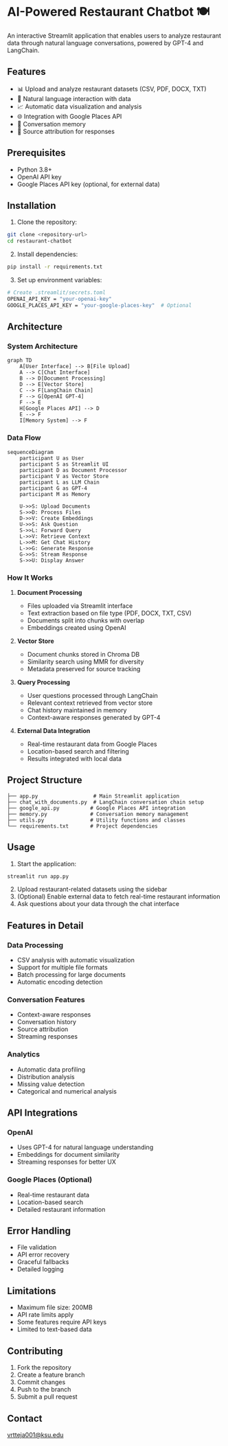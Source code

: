 # AI-Powered Restaurant Chatbot 🍽️

An interactive Streamlit application that enables users to analyze restaurant data through natural language conversations, powered by GPT-4 and LangChain.

## Features

- 📊 Upload and analyze restaurant datasets (CSV, PDF, DOCX, TXT)
- 🤖 Natural language interaction with data
- 📈 Automatic data visualization and analysis
- 🌐 Integration with Google Places API
- 💾 Conversation memory
- 📑 Source attribution for responses

## Prerequisites

- Python 3.8+
- OpenAI API key
- Google Places API key (optional, for external data)

## Installation

1. Clone the repository:
```bash
git clone <repository-url>
cd restaurant-chatbot
```

2. Install dependencies:
```bash
pip install -r requirements.txt
```

3. Set up environment variables:
```bash
# Create .streamlit/secrets.toml
OPENAI_API_KEY = "your-openai-key"
GOOGLE_PLACES_API_KEY = "your-google-places-key"  # Optional
```

## Architecture

### System Architecture
```mermaid
graph TD
    A[User Interface] --> B[File Upload]
    A --> C[Chat Interface]
    B --> D[Document Processing]
    D --> E[Vector Store]
    C --> F[LangChain Chain]
    F --> G[OpenAI GPT-4]
    F --> E
    H[Google Places API] --> D
    E --> F
    I[Memory System] --> F
```

### Data Flow
```mermaid
sequenceDiagram
    participant U as User
    participant S as Streamlit UI
    participant D as Document Processor
    participant V as Vector Store
    participant L as LLM Chain
    participant G as GPT-4
    participant M as Memory

    U->>S: Upload Documents
    S->>D: Process Files
    D->>V: Create Embeddings
    U->>S: Ask Question
    S->>L: Forward Query
    L->>V: Retrieve Context
    L->>M: Get Chat History
    L->>G: Generate Response
    G->>S: Stream Response
    S->>U: Display Answer
```

### How It Works

1. **Document Processing**
   - Files uploaded via Streamlit interface
   - Text extraction based on file type (PDF, DOCX, TXT, CSV)
   - Documents split into chunks with overlap
   - Embeddings created using OpenAI

2. **Vector Store**
   - Document chunks stored in Chroma DB
   - Similarity search using MMR for diversity
   - Metadata preserved for source tracking

3. **Query Processing**
   - User questions processed through LangChain
   - Relevant context retrieved from vector store
   - Chat history maintained in memory
   - Context-aware responses generated by GPT-4

4. **External Data Integration**
   - Real-time restaurant data from Google Places
   - Location-based search and filtering
   - Results integrated with local data

## Project Structure

```
├── app.py                  # Main Streamlit application
├── chat_with_documents.py  # LangChain conversation chain setup
├── google_api.py          # Google Places API integration
├── memory.py              # Conversation memory management
├── utils.py               # Utility functions and classes
└── requirements.txt       # Project dependencies
```

## Usage

1. Start the application:
```bash
streamlit run app.py
```

2. Upload restaurant-related datasets using the sidebar
3. (Optional) Enable external data to fetch real-time restaurant information
4. Ask questions about your data through the chat interface

## Features in Detail

### Data Processing
- CSV analysis with automatic visualization
- Support for multiple file formats
- Batch processing for large documents
- Automatic encoding detection

### Conversation Features
- Context-aware responses
- Conversation history
- Source attribution
- Streaming responses

### Analytics
- Automatic data profiling
- Distribution analysis
- Missing value detection
- Categorical and numerical analysis

## API Integrations

### OpenAI
- Uses GPT-4 for natural language understanding
- Embeddings for document similarity
- Streaming responses for better UX

### Google Places (Optional)
- Real-time restaurant data
- Location-based search
- Detailed restaurant information

## Error Handling

- File validation
- API error recovery
- Graceful fallbacks
- Detailed logging

## Limitations

- Maximum file size: 200MB
- API rate limits apply
- Some features require API keys
- Limited to text-based data

## Contributing

1. Fork the repository
2. Create a feature branch
3. Commit changes
4. Push to the branch
5. Submit a pull request

## Contact

vrtteja001@ksu.edu
